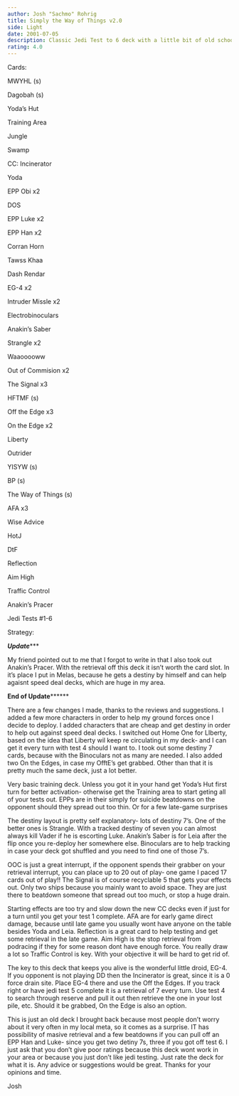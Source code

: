 ```yaml
---
author: Josh "Sachmo" Rohrig
title: Simply the Way of Things v2.0
side: Light
date: 2001-07-05
description: Classic Jedi Test to 6 deck with a little bit of old school droid retrieval tech.
rating: 4.0
---
```

Cards: 

MWYHL  (s)

Dagobah  (s)
Yoda’s Hut
Training Area
Jungle
Swamp
CC: Incinerator

Yoda
EPP Obi x2
DOS
EPP Luke x2
EPP Han x2
Corran Horn
Tawss Khaa
Dash Rendar
EG-4 x2

Intruder Missle x2
Electrobinoculars
Anakin’s Saber

Strangle x2
Waaooooww
Out of Commision x2
The Signal x3
HFTMF  (s)
Off the Edge x3
On the Edge x2

Liberty
Outrider

YISYW  (s)
BP  (s)
The Way of Things  (s)
AFA x3
Wise Advice
HotJ
DtF
Reflection
Aim High
Traffic Control

Anakin’s Pracer

Jedi Tests #1-6


































Strategy: 

*****************Update********************
My friend pointed out to me that I forgot to write in that I also took out Anakin’s Pracer.  With the retrieval off this deck it isn’t worth the card slot.  In it’s place I put in Melas, because he gets a destiny  by  himself and can help agaisnt speed deal decks, which are huge in my area.
************End of Update******************

There are a few changes I made, thanks to the reviews and suggestions.  I added a few more characters in order to help my ground forces once I decide to deploy.  I added characters that are cheap and get destiny in order to help out against speed deal decks.  I switched out Home One for LIberty, based on the idea that Liberty wil keep re circulating in my deck- and I can get it every turn with test 4 should I want to.  I took out some destiny 7 cards, because with the Binoculars not as many are needed.  I also added two On the Edges, in case my OfftE’s get grabbed.  Other than that it is pretty much the same deck, just a lot better.

Very basic training deck.  Unless you got it in your hand get Yoda’s Hut first turn for better activation- otherwise get the Training area to start geting all of your tests out.  EPPs are in their simply for suicide beatdowns on the opponent should they spread out too thin.  Or for a few late-game surprises

The destiny layout is pretty self explanatory- lots of destiny 7’s.  One of the better ones is Strangle.  With  a tracked destiny of seven you can almost always kill Vader if he is escorting Luke.  Anakin’s Saber is for Leia after the flip once you re-deploy her somewhere else.  Binoculars are to help tracking in case your deck got shuffled and you need to find one of those 7’s.

OOC is just a great interrupt, if the opponent spends their grabber on your retrieval interrupt, you can place up to 20 out of play- one game I paced 17 cards out of play!!  The Signal is of course recyclable 5 that gets your effects out.  Only two ships because you mainly want to avoid space. They are just there to beatdown someone that spread out too much, or stop a huge drain.  

Starting effects are too try and slow down the new CC decks even if just for a turn until you get your test 1 complete.  AFA are for early game direct damage, because until late game you usually wont have anyone on the table besides Yoda and Leia.  Reflection is a great card to help testing and get some retrieval in the late game.  Aim High is the stop retrieval from podracing if they for some reason dont have enough force.  You really draw a lot so Traffic Control is key.  With your objective it will be hard to get rid of.  

The key to this deck that keeps you alive is the wonderful little droid, EG-4.  If you opponent is not playing DD then the Incinerator is great, since it is a 0 force drain site.  Place EG-4 there and use the Off the Edges.  If you track right or have jedi test 5 complete it is a retrieval of 7 every turn.  Use test 4 to search through reserve and pull it out then retrieve the one in your lost pile, etc.  Should it be grabbed, On the Edge is also an option.

This is just an old deck I brought back because most people don’t worry about it very often in my local meta, so it comes as a surprise.  IT has possibility of masive retrieval and a few beatdowns if you can pull off an EPP Han and Luke- since you get two detiny 7s, three if you got off test 6.  I just ask that you don’t give poor ratings because this deck wont work in your area or because you just don’t like jedi testing.  Just rate the deck for what it is.  Any advice or suggestions would be great.  Thanks for your opinions and time.

Josh
